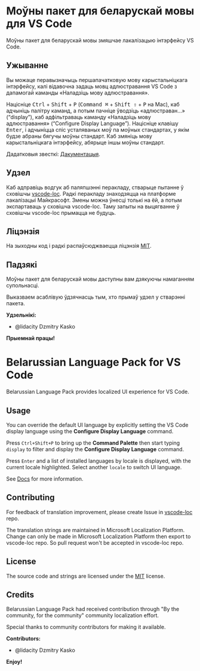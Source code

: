# Моўны пакет для беларускай мовы для VS Code

Моўны пакет для беларускай мовы змяшчае лакалізацыю інтэрфейсу VS Code.

## Ужыванне

Вы можаце перавызначыць першапачатковую мову карыстальніцкага інтэрфейсу, калі відавочна задаць мовц адлюстравання VS Code з дапамогай каманды «Наладзіць мову адлюстравання».

Націсніце <kbd>Ctrl</kbd> + <kbd>Shift</kbd> + <kbd>P</kbd> (<kbd>Command ⌘</kbd> + <kbd>Shift ⇧</kbd> + <kbd>P</kbd> на Mac), каб адчыніць палітру каманд, а потым пачніце ўводзіць «адлюстраван…» (“display”), каб адфільтраваць каманду «Наладзіць мову адлюстравання» (“Configure Display Language”). Націсніце клавішу <kbd>Enter</kbd>, і адчыніцца спіс усталяваных моў па моўных стандартах, у якім будзе абраны бягучы моўны стандарт. Каб змяніць мову карыстальніцкага інтэрфейсу, абярыце іншы моўны стандарт.

Дадатковыя звесткі: [Дакументацыя](https://go.microsoft.com/fwlink/?LinkId=761051).

## Удзел

Каб адправіць водгук аб паляпшэнні перакладу, стварыце пытанне ў сховішчы [vscode-loc](https://github.com/microsoft/vscode-loc).
Радкі перакладу знаходзяцца на платформе лакалізацыі Майкрасофт. Змены можна ўнесці толькі на ёй, а потым экспартаваць у сховішча vscode-loc. Таму запыты на выцягванне ў сховішчы vscode-loc прымацца не будуць.

## Ліцэнзія

На зыходны код і радкі распаўсюджваецца ліцэнзія [MIT](https://github.com/Microsoft/vscode-loc/blob/master/LICENSE.md).

## Падзякі

Моўны пакет для беларускай мовы даступны вам дзякуючы намаганням супольнасці.

Выказваем асаблівую ўдзячнасць тым, хто прымаў удзел у стварэнні пакета.

**Удзельнікі:**

* @lidacity Dzmitry Kasko

**Прыемнай працы!**



# Belarussian Language Pack for VS Code

Belarussian Language Pack provides localized UI experience for VS Code.

## Usage

You can override the default UI language by explicitly setting the VS Code display language using the **Configure Display Language** command.

Press `Ctrl+Shift+P` to bring up the **Command Palette** then start typing `display` to filter and display the **Configure Display Language** command.

Press `Enter` and a list of installed languages by locale is displayed, with the current locale highlighted. Select another `locale` to switch UI language.

See [Docs](https://go.microsoft.com/fwlink/?LinkId=761051) for more information.

## Contributing

For feedback of translation improvement, please create Issue in [vscode-loc](https://github.com/microsoft/vscode-loc) repo.

The translation strings are maintained in Microsoft Localization Platform. Change can only be made in Microsoft Localization Platform then export to vscode-loc repo. So pull request won't be accepted in vscode-loc repo.

## License

The source code and strings are licensed under the [MIT](https://github.com/Microsoft/vscode-loc/blob/master/LICENSE.md) license.

## Credits

Belarussian Language Pack had received contribution through "By the community, for the community" community localization effort.

Special thanks to community contributors for making it available.

**Contributors:**

* @lidacity Dzmitry Kasko

**Enjoy!**
